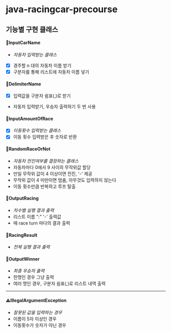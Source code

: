 # java-racingcar-precourse
## 기능별 구현 클래스

#### 📂InputCarName
+ *자동차 입력받는 클래스*
- [x] 경주할 n 대의 자동차 이름 받기
- [x] 구분자를 통해 리스트에 자동차 이름 넣기

#### 📂DelimiterName
- [x] 입력값을 구분자 쉼표(,)로 받기
+ 자동차 입력받기, 우승자 출력하기 두 번 사용

#### 📂InputAmountOfRace
- [x] *이동횟수 입력받는 클래스*
- [x] 이동 횟수 입력받은 후 숫자로 반환

#### 📂RandomRaceOrNot
+ *자동차 전진여부를 결정하는 클래스*
+ 자동차마다 0에서 9 사이의 무작위값 할당
+ 만일 무작위 값이 4 이상이면 전진, '-' 제공
+ 무작위 값이 4 미만이면 멈춤, 아무것도 입력하지 않는다
+ 이동 횟수만큼 반복하고 루프 탈출

#### 📂OutputRacing
+ *차수별 실행 결과 출력*
+ 리스트 이름 ":" '-' 출력값
+ 매 race turn 마다의 결과 출력

#### 📂RacingResult
+ *전체 실행 결과 출력*

#### 📂OutputWinner
+ *최종 우승자 출력*
+ 한명인 경우 그냥 출력
+ 여러 명인 경우, 구분자 쉼표(,)로 리스트 내역 출력

---

#### ⚠️IllegalArgumentException
+ *잘못된 값을 입력하는 경우*
+ 이름이 5자 이상인 경우
+ 이동횟수가 숫자가 아닌 경우


